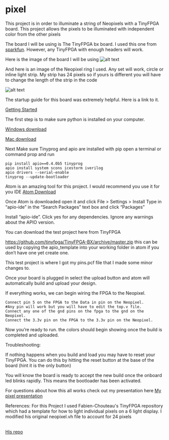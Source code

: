 # pixel
This project is in order to illuminate a string of Neopixels with a TinyFPGA board. This project allows the pixels to be illuminated with independent color from the other pixels

The board I will be using is The TinyFPGA bx board. I used this one from [sparkfun](https://www.sparkfun.com/products/14829). However, any TinyFPGA with enough headers will work.

Here is the image of the board I will be using
![alt text](https://cdn.sparkfun.com//assets/parts/1/3/0/9/8/14829-TinyFPGA_BX_Board-01.jpg)

And here is an image of the Neopixel ring I used. Any set will work, circle or inline light strip. My strip has 24 pixels so if yours is different you will have to change
the length of the strip in the code

![alt text](https://www.distrelec.biz/Web/WebShopImages/landscape_large/5-/01/Adafruit-1586-30091145-01.jpg)

The startup guide for this board was extremely helpful. Here is a link to it.

[Getting Started](https://tinyfpga.com/bx/guide.html)

The first step is to make sure python is installed on your computer.

[Windows download](https://www.python.org/ftp/python/3.6.5/python-3.6.5-amd64-webinstall.exe)

[Mac download](https://www.python.org/ftp/python/3.6.5/python-3.6.5-macosx10.6.pkg)

Next Make sure Tinyprog and apio are installed with pip
open a terminal or command prop and run

```
pip install apio==0.4.0b5 tinyprog
apio install system scons icestorm iverilog
apio drivers --serial-enable
tinyprog --update-bootloader
```

Atom is an amazing tool for this project. I would recommend you use it for you IDE
[Atom Download](https://atom.io/)

Once Atom is downloaded open it and click 
File > Settings > Install
Type in “apio-ide” in the “Search Packages” text box and click “Packages”

Install “apio-ide”. Click yes for any dependencies. Ignore any warnings about the APIO version. 

You can download the test project here from TinyFPGA

https://github.com/tinyfpga/TinyFPGA-BX/archive/master.zip 
this can be used by copying the apio_template into your working folder in atom if you don’t have one yet create one.

This test project is where I got my pins.pcf file that I made some minor changes to.

Once your board is plugged in select the upload button and atom will automatically build and upload your design. 

If everything works, we can begin wiring the FPGA to the Neopixel.

```
Connect pin 5 on the FPGA to the Data in pin on the Neopixel.
#Any pin will work but you will have to edit the top.v file.
Connect any one of the gnd pins on the fpga to the gnd on the Neopixel.
Connect the 3.3v pin on the FPGA to the 3.3v pin on the Neopixel.
```

Now you’re ready to run. the colors should begin showing once the build is completed and uploaded.

Troubleshooting:

If nothing happens when you build and load you may have to reset your TinyFPGA. You can do this by hitting the reset button at the base of the board
(hint it is the only button)

You will know the board is ready to accept the new build once the onboard led blinks rapidly. This means the bootloader has been activated. 

For questions about how this all works check out my presentation here
[My pixel presentation](https://drive.google.com/file/d/1c3NWIdD6CYc-RdFBa_h5MdjtiGycR3Mc/view?usp=sharing)

References:
For this Project I used Fabien-Chouteau's TinyFPGA repository which had a template for how to light individual pixels on a 6 light display. I modified his original 
neopixel.vh file to account for 24 pixels 

<br />[His repo](https://github.com/Fabien-Chouteau/TinyFPGA-BX)





